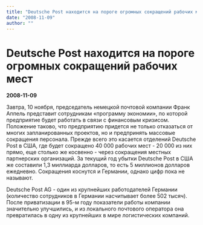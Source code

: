 ```yaml
---
title: "Deutsche Post находится на пороге огромных сокращений рабочих мест"
date: "2008-11-09"
author: ""
---
```


# Deutsche Post находится на пороге огромных сокращений рабочих мест

**2008-11-09** 

Завтра, 10 ноября, председатель немецкой почтовой компании Франк Аппель представит сотрудникам «программу экономии», по которой предприятие будет работать в связи с финансовым кризисом. Положение таково, что предприятию придется не только отказаться от многих запланированных проектов, но и предпринять массовые сокращения персонала. Прежде всего это касается отделений Deutsche Post в США, где будет сокращено 40 000 рабочих мест - 20 000 из них прямо, еще столько же косвенно - через сокращения местных партнерских организаций. За текущий год убытки Deutsche Post в США же составили 1,3 миллиарда долларов, то есть 5 миллионов долларов ежедневно. Сокращения коснутся и Германии, однако цифр пока не называют.

Deutsche Post AG - один из крупнейших работодателей Германии (количество сотрудников в Германии насчитывает более 502 тысяч). После приватизации в 95-м году показатели работы компании значительно улучшились, и из локального почтового оператора она превратилась в одну из крупнейших в мире логистических компаний.